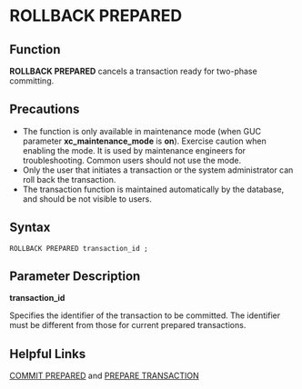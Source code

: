 # ROLLBACK PREPARED<a name="EN-US_TOPIC_0242370645"></a>

## Function<a name="en-us_topic_0237122181_en-us_topic_0059779108_s4ddd2b1606b742109b4066ee1dee112e"></a>

**ROLLBACK PREPARED**  cancels a transaction ready for two-phase committing.

## Precautions<a name="en-us_topic_0237122181_en-us_topic_0059779108_sde92c2efb2ed48d4bbaf0f41b971eaaf"></a>

-   The function is only available in maintenance mode \(when GUC parameter  **xc\_maintenance\_mode**  is  **on**\). Exercise caution when enabling the mode. It is used by maintenance engineers for troubleshooting. Common users should not use the mode.
-   Only the user that initiates a transaction or the system administrator can roll back the transaction.
-   The transaction function is maintained automatically by the database, and should be not visible to users.

## Syntax<a name="en-us_topic_0237122181_en-us_topic_0059779108_s8b401cf759b14cafac859d804d24414b"></a>

```
ROLLBACK PREPARED transaction_id ;
```

## Parameter Description<a name="en-us_topic_0237122181_en-us_topic_0059779108_scb5b67e1949c4c02ab7624fb4d845685"></a>

**transaction\_id**

Specifies the identifier of the transaction to be committed. The identifier must be different from those for current prepared transactions.

## Helpful Links<a name="en-us_topic_0237122181_en-us_topic_0059779108_s8478ceeac5ca4509817f9fab4c7a138a"></a>

[COMMIT PREPARED](commit-prepared.md)  and  [PREPARE TRANSACTION](prepare-transaction.md)

